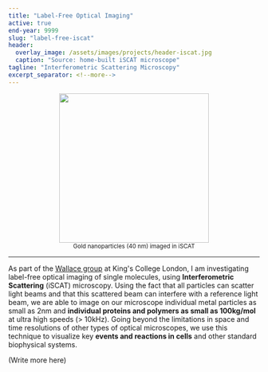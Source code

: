 ```yaml
---
title: "Label-Free Optical Imaging"
active: true
end-year: 9999
slug: "label-free-iscat"
header:
  overlay_image: /assets/images/projects/header-iscat.jpg
  caption: "Source: home-built iSCAT microscope"
tagline: "Interferometric Scattering Microscopy"
excerpt_separator: <!--more-->
---
```



<center><img src="{{ site.url }}{{ site.baseurl }}/assets/images/projects/image-iscat.png" width='300' height='300'/></center>
<center><sub>Gold nanoparticles (40 nm) imaged in iSCAT</sub></center>

<hr>

As part of the [Wallace group](http://markwallace.org) at King's College London, I am
investigating label-free optical imaging of single molecules, using **Interferometric Scattering**
(iSCAT) microscopy. Using the fact that all particles can scatter light beams and that this scattered
beam can interfere with a reference light beam, we are able to image on our microscope individual metal particles
as small as 2nm and **individual proteins and polymers as small as 100kg/mol** at ultra high speeds (> 10kHz).
Going beyond the limitations in space and time resolutions of other types of optical microscopes, we use this
technique to visualize key **events and reactions in cells** and other standard biophysical systems.

<!--more-->

(Write more here)
